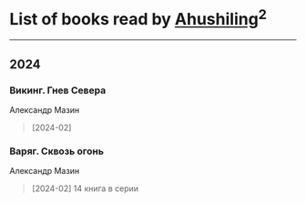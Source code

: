 # List of books read by [Ahushiling](https://plus.google.com/u/0/116407812532669338806/)<sup>2</sup>
---

## 2024

### Викинг. Гнев Севера
Александр Мазин
> [2024-02] 


### Варяг. Сквозь огонь
Александр Мазин
> [2024-02] 14 книга в серии



